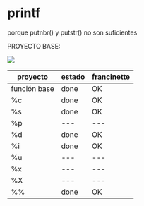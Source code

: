 # printf
porque putnbr() y putstr() no son suficientes

PROYECTO BASE:

![](https://geps.dev/progress/60)

|		proyecto	|	estado	|	francinette	|
|		---			|	---		|		---		|
|	función base	|	done	|		OK		|
|		%c			|	done	|		OK		|
|		%s			|	done	|		OK		|
|		%p			|	---		|		---		|
|		%d			|	done	|		OK		|
|		%i			|	done	|		OK		|
|		%u			|	---		|		---		|
|		%x			|	---		|		---		|
|		%X			|	---		|		---		|
|		%%			|	done	|		OK		|
